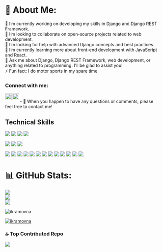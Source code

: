 




# 💫 About Me:
🔭 I’m currently working on developing my skills in Django and Django REST Framework.<br>👯 I’m looking to collaborate on open-source projects related to web development.<br>🤝 I’m looking for help with advanced Django concepts and best practices.<br>🌱 I’m currently learning more about front-end development with JavaScript and React.<br>💬 Ask me about Django, Django REST Framework, web development, or anything related to programming. I'll be glad to assist you!<br>⚡️ Fun fact: I do motor sports in my spare time


<!-- ## 🌐 Socials:
[![Instagram](https://img.shields.io/badge/Instagram-%23E4405F.svg?logo=Instagram&logoColor=white)](https://instagram.com/@kamila.murodovna) [![Pinterest](https://img.shields.io/badge/Pinterest-%23E60023.svg?logo=Pinterest&logoColor=white)](https://pinterest.com/@muslimazokirjonova2004)  -->

### Connect with me:

<a href="https://www.linkedin.com/in/muslima-zokirjonova-a45694279/"><img align="left" src="https://raw.githubusercontent.com/yushi1007/yushi1007/main/images/linkedin.svg" alt="Yu Shi | LinkedIn" width="21px"/></a>
<a href="https://leetcode.com/Muslima_03/"><img align="left" src="https://raw.githubusercontent.com/rahuldkjain/github-profile-readme-generator/master/src/images/icons/Social/leet-code.svg" alt="Yu Shi | Medium" width="21px"/></a>

</br>
- 💬 When you happen to have any questions or comments, please feel free to contact me!
<!-- - 🔶 Learn about my experiences through this. [Resume](https://github.com/ZokirjonovaMuslima/ZokirjonovaMuslima/blob/main/Zokirjonova Muslima.pdf) -->




## Technical Skills

![](https://img.shields.io/badge/Python-information?color=3670A0&style=flat&logo=python&logoColor=ffdd54)
![](https://img.shields.io/badge/PostgreSQL-informational?style=flat&logo=PostgreSQL&color=336791)
![](https://img.shields.io/badge/MySQL-informational?style=flat&logo=MySQL&color=039BE5&logoColor=white)
![](https://img.shields.io/badge/SQLite-informational?style=flat&logo=SQLite&color=003B57)
</br>

![](https://img.shields.io/badge/HTML5-information?color=%23E34F26&style=flat&logo=html5&logoColor=white)
![](https://img.shields.io/badge/CSS3-information?color=%231572B6&style=flat&logo=css3&logoColor=white)
![](https://img.shields.io/badge/bootstrap-information?color=%23563D7C&style=flat&logo=bootstrap&logoColor=white)
</br>

![](https://img.shields.io/badge/Django-informational?style=flat&logo=django&color=%23092E20)
![](https://img.shields.io/badge/Django-REST-information?style=flat&logo=django&logoColor=white&color=ff1709&labelColor=gray)
![](https://img.shields.io/badge/JWT-information?color=black&style=flat&logo=JSON%20web%20tokens)
![](https://img.shields.io/badge/Redis-informational?style=flat&logo=redis&color=%23DD0031&logoColor=white)
![](https://img.shields.io/badge/Git-informational?style=flat&logo=Git&color=%23F05033&logoColor=white)
![](https://img.shields.io/badge/Postman-informational?style=flat&logo=postman&color=FF6C37&logoColor=white)
![](https://img.shields.io/badge/Ubuntu-information?color=E95420&style=flat&logo=ubuntu&logoColor=white)
![](https://img.shields.io/badge/Windows-information?color=0078D6&style=flat&logo=windows&logoColor=white)
![](https://img.shields.io/badge/Docker-information?color=%230db7ed&style=flat&logo=docker&logoColor=white)
![](https://img.shields.io/badge/Apache-information?color=%23D42029&style=flat&logo=apache&logoColor=white)
![](https://img.shields.io/badge/GitHub-informational?style=flat&logo=GitHub&color=181717)
![](https://img.shields.io/badge/PyCharm-information?style=flat&logo=pycharm&logoColor=black&color=black&labelColor=green)
![](https://img.shields.io/badge/Trello-information?color=%23026AA7&style=flat&logo=Trello&logoColor=white)

# 📊 GitHub Stats:
![](https://github-readme-stats.vercel.app/api?username=ikramovna&theme=swift&hide_border=false&include_all_commits=false&count_private=true)<br/>
![](https://github-readme-streak-stats.herokuapp.com/?user=ikramovna&theme=swift&hide_border=false)<br/>
![](https://github-readme-stats.vercel.app/api/top-langs/?username=ikramovna&theme=swift&hide_border=false&include_all_commits=false&count_private=true&layout=compact)

<!-- ## 🏆 GitHub Trophies
![](https://github-profile-trophy.vercel.app/?username=ikramovna&theme=nord&no-frame=false&no-bg=true&margin-w=4)

 -->

<p align="left"> <img src="https://komarev.com/ghpvc/?username=ikramovna&label=Profile%20views&color=0e75b6&style=flat" alt="ikramovna" />
</p>

<p align="left"> <a href="https://github.com/ryo-ma/github-profile-trophy"><img src="https://github-profile-trophy.vercel.app/?username=ikramovna" alt="ikramovna" /></a> </p>

### 🔝 Top Contributed Repo
![](https://github-contributor-stats.vercel.app/api?username=ikramovna&limit=5&theme=nord&combine_all_yearly_contributions=true)


